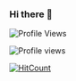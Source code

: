 ### Hi there 👋

![Profile Views](https://profile-counter.glitch.me/{mrsac7}/count.svg)

![Profile views](https://gpvc.arturio.dev/mrsac7)

[![HitCount](http://hits.dwyl.com/mrsac7.svg)](http://hits.dwyl.com/mrsac7)

<!--
**mrsac7/mrsac7** is a ✨ _special_ ✨ repository because its `README.md` (this file) appears on your GitHub profile.

Here are some ideas to get you started:

- 🔭 I’m currently working on ...
- 🌱 I’m currently learning ...
- 👯 I’m looking to collaborate on ...
- 🤔 I’m looking for help with ...
- 💬 Ask me about ...
- 📫 How to reach me: ...
- 😄 Pronouns: ...
- ⚡ Fun fact: ...
-->
